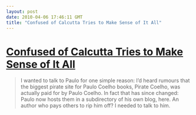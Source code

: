 ```yaml
---
layout: post
date: 2010-04-06 17:46:11 GMT
title: "Confused of Calcutta Tries to Make Sense of It All"
---
```

# [Confused of Calcutta Tries to Make Sense of It All](http://confusedofcalcutta.com/2010/04/05/the-digital-economy-bill-thinking-further-about-copyright/)

> I wanted to talk to Paulo for one simple reason: I’d heard rumours that the biggest pirate site for Paulo Coelho books, Pirate Coelho, was actually paid for by Paulo Coelho. In fact that has since changed: Paulo now hosts them in a subdirectory of his own blog, here. An author who pays others to rip him off? I needed to talk to him.

